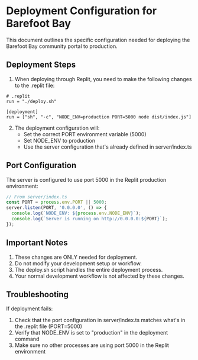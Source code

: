 # Deployment Configuration for Barefoot Bay

This document outlines the specific configuration needed for deploying the Barefoot Bay community portal to production.

## Deployment Steps

1. When deploying through Replit, you need to make the following changes to the .replit file:

```
# .replit
run = "./deploy.sh"

[deployment]
run = ["sh", "-c", "NODE_ENV=production PORT=5000 node dist/index.js"]
```

2. The deployment configuration will:
   - Set the correct PORT environment variable (5000)
   - Set NODE_ENV to production
   - Use the server configuration that's already defined in server/index.ts

## Port Configuration

The server is configured to use port 5000 in the Replit production environment:

```typescript
// From server/index.ts
const PORT = process.env.PORT || 5000;
server.listen(PORT, '0.0.0.0', () => {
  console.log(`NODE_ENV: ${process.env.NODE_ENV}`);
  console.log(`Server is running on http://0.0.0.0:${PORT}`);
});
```

## Important Notes

1. These changes are ONLY needed for deployment.
2. Do not modify your development setup or workflow.
3. The deploy.sh script handles the entire deployment process.
4. Your normal development workflow is not affected by these changes.

## Troubleshooting

If deployment fails:
1. Check that the port configuration in server/index.ts matches what's in the .replit file (PORT=5000)
2. Verify that NODE_ENV is set to "production" in the deployment command
3. Make sure no other processes are using port 5000 in the Replit environment
